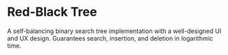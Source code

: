 # Red-Black Tree
A self-balancing binary search tree implementation with a well-designed UI and UX design. Guarantees search, insertion, and deletion in logarithmic time. 
